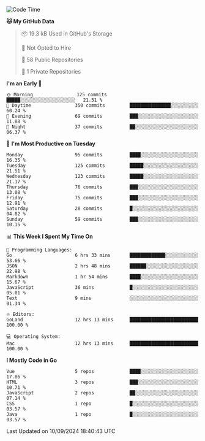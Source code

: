 <!--START_SECTION:waka-->
![Code Time](http://img.shields.io/badge/Code%20Time-1%2C258%20hrs%2024%20mins-blue)

**🐱 My GitHub Data** 

> 📦 19.3 kB Used in GitHub's Storage 
 > 
> 🚫 Not Opted to Hire
 > 
> 📜 58 Public Repositories 
 > 
> 🔑 1 Private Repositories 
 > 
**I'm an Early 🐤** 

```text
🌞 Morning                125 commits         █████░░░░░░░░░░░░░░░░░░░░   21.51 % 
🌆 Daytime                350 commits         ███████████████░░░░░░░░░░   60.24 % 
🌃 Evening                69 commits          ███░░░░░░░░░░░░░░░░░░░░░░   11.88 % 
🌙 Night                  37 commits          ██░░░░░░░░░░░░░░░░░░░░░░░   06.37 % 
```
📅 **I'm Most Productive on Tuesday** 

```text
Monday                   95 commits          ████░░░░░░░░░░░░░░░░░░░░░   16.35 % 
Tuesday                  125 commits         █████░░░░░░░░░░░░░░░░░░░░   21.51 % 
Wednesday                123 commits         █████░░░░░░░░░░░░░░░░░░░░   21.17 % 
Thursday                 76 commits          ███░░░░░░░░░░░░░░░░░░░░░░   13.08 % 
Friday                   75 commits          ███░░░░░░░░░░░░░░░░░░░░░░   12.91 % 
Saturday                 28 commits          █░░░░░░░░░░░░░░░░░░░░░░░░   04.82 % 
Sunday                   59 commits          ███░░░░░░░░░░░░░░░░░░░░░░   10.15 % 
```


📊 **This Week I Spent My Time On** 

```text
💬 Programming Languages: 
Go                       6 hrs 33 mins       █████████████░░░░░░░░░░░░   53.66 % 
JSON                     2 hrs 48 mins       ██████░░░░░░░░░░░░░░░░░░░   22.98 % 
Markdown                 1 hr 54 mins        ████░░░░░░░░░░░░░░░░░░░░░   15.67 % 
JavaScript               36 mins             █░░░░░░░░░░░░░░░░░░░░░░░░   05.01 % 
Text                     9 mins              ░░░░░░░░░░░░░░░░░░░░░░░░░   01.34 % 

🔥 Editors: 
GoLand                   12 hrs 13 mins      █████████████████████████   100.00 % 

💻 Operating System: 
Mac                      12 hrs 13 mins      █████████████████████████   100.00 % 
```

**I Mostly Code in Go** 

```text
Vue                      5 repos             ████░░░░░░░░░░░░░░░░░░░░░   17.86 % 
HTML                     3 repos             ███░░░░░░░░░░░░░░░░░░░░░░   10.71 % 
JavaScript               2 repos             ██░░░░░░░░░░░░░░░░░░░░░░░   07.14 % 
CSS                      1 repo              █░░░░░░░░░░░░░░░░░░░░░░░░   03.57 % 
Java                     1 repo              █░░░░░░░░░░░░░░░░░░░░░░░░   03.57 % 
```




 Last Updated on 10/09/2024 18:40:43 UTC
<!--END_SECTION:waka-->
